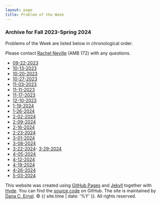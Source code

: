 ```yaml
---
layout: page
title: Problem of the Week
---
```


### Archive for Fall 2023-Spring 2024

Problems of the Week are listed
below in chronological order.

Please contact [Rachel Neville](mailto:Rachel.Neville@nau.edu) (AMB 172) with any questions.

- <a href = "https://naumathstat.github.io/problem-of-the-week/files/2023-09-22">09-22-2023</a>
- <a href = "https://naumathstat.github.io/problem-of-the-week/files/2023-10-13">10-13-2023</a>
- <a href = "https://naumathstat.github.io/problem-of-the-week/files/2023-10-20">10-20-2023</a>
- <a href = "https://naumathstat.github.io/problem-of-the-week/files/2023-10-27">10-27-2023</a>
- <a href = "https://naumathstat.github.io/problem-of-the-week/files/2023-11-03">11-03-2023</a>
- <a href = "https://naumathstat.github.io/problem-of-the-week/files/2023-11-11">11-11-2023</a>
- <a href = "https://naumathstat.github.io/problem-of-the-week/files/2023-11-17">11-17-2023</a>
- <a href = "https://naumathstat.github.io/problem-of-the-week/files/2023-12-01">12-10-2023</a>
- <a href = "https://naumathstat.github.io/problem-of-the-week/files/2024-01-19">1-19-2024</a>
- <a href = "https://naumathstat.github.io/problem-of-the-week/files/2024-01-26">1-26-2024</a>
- <a href = "https://naumathstat.github.io/problem-of-the-week/files/2024-02-02">2-02-2024</a>
- <a href = "https://naumathstat.github.io/problem-of-the-week/files/2024-02-09">2-09-2024</a>
- <a href = "https://naumathstat.github.io/problem-of-the-week/files/2024-02-16">2-16-2024</a>
- <a href = "https://naumathstat.github.io/problem-of-the-week/files/2024-02-23">2-23-2024</a>
- <a href = "https://naumathstat.github.io/problem-of-the-week/files/2024-03-01">3-01-2024</a>
- <a href = "https://naumathstat.github.io/problem-of-the-week/files/2024-03-08">3-08-2024</a>
- <a href = "https://naumathstat.github.io/problem-of-the-week/files/2024-03-22">3-22-2024</a>- 
<a href = "https://naumathstat.github.io/problem-of-the-week/files/2024-03-29">3-29-2024</a>
- <a href = "https://naumathstat.github.io/problem-of-the-week/files/2024-04-05">4-05-2024</a>
- <a href = "https://naumathstat.github.io/problem-of-the-week/files/2024-04-12">4-12-2024</a>
- <a href = "https://naumathstat.github.io/problem-of-the-week/files/2024-04-19">4-19-2024</a>
- <a href = "https://naumathstat.github.io/problem-of-the-week/files/2024-04-26">4-26-2024</a>
- <a href = "https://naumathstat.github.io/problem-of-the-week/files/2024-05-03">5-03-2024</a>


<p>This website was created using <a href="https://pages.github.com">GitHub Pages</a> 
and <a href="http://jekyllrb.com">Jekyll</a> together with 
<a href="http://hyde.getpoole.com">Hyde</a>. 
You can find the <a href="http://github.com/NAUMathStat/seminars">source code</a> on GitHub. 
The site is maintained by <a href="http://dcernst.github.io">Dana C. Ernst</a>. &copy; {{ site.time | date: '%Y' }}. 
All rights reserved.</p>
